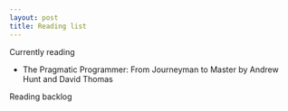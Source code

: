 ```yaml
---
layout: post
title: Reading list
---
```

Currently reading
* The Pragmatic Programmer: From Journeyman to Master by Andrew Hunt and David Thomas

Reading backlog
